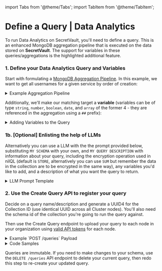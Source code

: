 import Tabs from '@theme/Tabs';
import TabItem from '@theme/TabItem';

# Define a Query | Data Analytics

To run Data Analytics on SecretVault, you'll need to define a query. This is an enhanced MongoDB aggregation pipeline that is executed on the data stored on **SecretVault**. The support for variables in these queries/aggregations is the highlighted additional feature.


### 1. Define your Data Analytics Query and Variables

Start with formulating a [MongoDB Aggregation Pipeline](https://www.mongodb.com/docs/manual/core/aggregation-pipeline/). In this example, we want to get all usernames for a given service by order of creation:

<details>
<summary>Example Aggregation Pipeline</summary>

```mongo
[
   {
      "$match": {
         "service": "Netflix"
      }
   },
   {
      "$sort": {
         "_created": 1
      }
   },
   {
      "$project": {
         "username": 1,
         "_id": 0
      }
   }
]
```
</details>

Additionally, we'll make our matching target a **variable** (variables can be of type `string`, `number`, `boolean`, `date`, and `array` of the former 4 - they are referenced in the aggregation using a `##` prefix):

<details>
<summary>Adding Variables to the Query</summary>

```json
{
   "variables": {
      "service": {
         "type": "string",
         "description": "The target service"
      }
   },
   "pipeline": [
      {
         "$match": {
            "service": "##service"
         }
      },
      {
         "$sort": {
            "_created": 1
         }
      },
      {
         "$project": {
            "username": 1,
            "_id": 0
         }
      }
   ]
}
```

</details>



### 1b. [Optional] Enlisting the help of LLMs

Alternatively you can use a LLM with the the prompt provided below, substituting `MY SCHEMA` with your own, and `MY QUERY DESCRIPTION` with information about your query, including the encryption operation used in nilQL (default is `STORE`, alternatively you can use `SUM` but remember the data in the collection are to be encrypted in the same way), any variables you'd like to add, and a description of what you want the query to return.

<details>
<summary>LLM Prompt Template</summary>

```
TASK:
- For the data described by the json schema found below (MY SCHEMA), build a Mongo Aggregation pipeline using as example
the query examples provided (EXAMPLE QUERIES that are setup against EXAMPLE SCHEMA - adjust for MY SCHEMA), the QUERY
SETUP HINTS/GUIDE and MY QUERY DESCRIPTION

=======================================================================================================================

MY QUERY DESCRIPTION:
- Encryption type: Store
- Variables: None
- Desired outcome: For each user, get the number of responses they gave, and return the count of responses and years
they spent in web3. Get the top 5 by number of responses.

MY SCHEMA:
{
  "$schema": "http://json-schema.org/draft-07/schema#",
  "title": "Web3 Experience Survey",
  "type": "array",
  "items": {
    "type": "object",
    "properties": {
      "_id": {
        "type": "string",
        "format": "uuid",
        "coerce": true
      },
      "years_in_web3": {
        "type": "object",
        "properties": {
          "%share": {
            "type": "string"
          }
        },
        "required": ["%share"]
      },
      "responses": {
        "type": "array",
        "items": {
          "type": "object",
          "properties": {
            "rating": {
              "type": "integer",
              "minimum": 1,
              "maximum": 5
            },
            "question_number": {
              "type": "integer",
              "minimum": 1
            }
          },
          "required": ["rating", "question_number"]
        },
        "minItems": 1
      }
    },
    "required": ["_id", "years_in_web3", "responses"]
  }
}

=======================================================================================================================

EXAMPLE SCHEMA FOR THE EXAMPLE QUERIES:
{
  "$schema": "http://json-schema.org/draft-07/schema#",
  "title": "Web3 Experience Survey",
  "type": "array",
  "items": {
    "type": "object",
    "properties": {
      "_id": {
        "type": "string",
        "format": "uuid",
        "coerce": true
      },
      "years_in_web3": {
        "type": "object",
        "properties": {
          "%share": {
            "type": "string"
          }
        },
        "required": ["%share"]
      },
      "responses": {
        "type": "array",
        "items": {
          "type": "object",
          "properties": {
            "rating": {
              "type": "integer",
              "minimum": 1,
              "maximum": 5
            },
            "question_number": {
              "type": "integer",
              "minimum": 1
            }
          },
          "required": ["rating", "question_number"]
        },
        "minItems": 1
      }
    },
    "required": ["_id", "years_in_web3", "responses"]
  }
}

EXAMPLE QUERIES:
> Example for store encryption and no variables
{
    "variables": {},
    "pipeline":
        [
          {
            "$unwind": "$responses"
          },
          {
            "$group": {
              "_id": "$_id",
              "avg_rating": { "$avg": "$responses.rating" },
              "years_in_web3": { "$first": "$years_in_web3" }
            }
          },
          {
            "$sort": { "avg_rating": -1 }
          },
          {
            "$limit": 3
          },
          {
            "$project": {
              "_id": 1,
              "years_in_web3": {
                "%share": "$years_in_web3.%share"
              },
              "avg_rating": 1
            }
          }
        ]
    }

> Example with sum encryption and variables
{
    "variables": {
        "question_number": {
            "type": "number",
            "description": "The target question"
        }
    },
    "pipeline":
        [
          {
            "$match": {
              "responses.question_number": "##question_number"
            }
          },
          {
            "$group": {
              "_id": null,
              "total_years": { "$sum": "$years_in_web3.%share" },
              "count": { "$sum": 1 }
            }
          },
          {
            "$project": {
              "_id": 0,
              "sum_years_in_web3": {
                "%share": {
                  "$mod": [
                    "$total_years",
                    { "$add": [{ "$pow": [2, 32] }, 15] }
                  ]
                }
              },
              "user_count": "$count"
            }
          }
        ]
    }

QUERY SETUP HINTS/GUIDE:
- consider these working example
- any field in the schema that has %share under it, is encrypted and should be handled as in the examples depending if
we're using store encryption or sum encryption (note the mod operation in the sum example, it has to be exactly that
for sum encryption)
- consider the format of the output regarding fields with %share, it should be nested like in the examples
- if variables are mentioned, populate the variables field in the query like in the example with variables, and use the
variable fields inside the pipeline prefixed with ## like in the example with variables
```

</details>



### 2. Use the Create Query API to register your query

Decide on a query name/description and generate a UUID4 for the Collection ID (use identical UUID across all Cluster nodes). You'll also need the schema id of the collection you're going to run the query against.

Then use the Create Query endpoint to upload your query to each node in your organization using [valid API tokens](/build/secretVault-secretDataAnalytics/generate-tokens) for each node.

<details>
<summary>Example `POST /queries` Payload</summary>

```json
{
   "_id": "21b9911a-37c1-4626-8863-e465eXXXXXXX",
   "name": "Returns usernames for a given service by order of creation",
   "schema": "9b22147f-d6d5-40f1-927d-96c08XXXXXXXX",
   "variables": {
      "service": {
         "type": "string",
         "description": "The target service"
      }
   },
   "pipeline": [
      {
         "$match": {
            "service": "##service"
         }
      },
      {
         "$sort": {
            "_created": 1
         }
      },
      {
         "$project": {
            "username": 1,
            "_id": 0
         }
      }
   ]
}
```

</details>

<details>
<summary>Code Samples</summary>

<Tabs>
<TabItem value="python" label="Python">

```python reference showGithubLink
https://github.com/NillionNetwork/blind-module-examples/blob/main/nildb/secretvault_python/nildb_api.py#L113-L136
```

</TabItem> 
<TabItem value="wrapper-py" label="Python (with wrapper)">

### Install secretvaults

```bash
pip install secretvaults
```

### Run the query_create script

```bash
python3 query_create.py
```

<Tabs>
  <TabItem value="createQuery" label="query_create.py">
```python reference showGithubLink
https://github.com/NillionNetwork/secretvaults-py/blob/main/examples/store_encryption/query_create.py
```
</TabItem>
  <TabItem value="orgConfig" label="org_config.py">
```python reference showGithubLink
https://github.com/NillionNetwork/secretvaults-py/blob/main/examples/org_config.py
```
</TabItem>
</Tabs>

</TabItem>

</Tabs>
</details>

Queries are immutable. If you need to make changes to your schema, use the `DELETE /queries` API endpoint to delete your current query, then redo this step to re-create your updated query.
